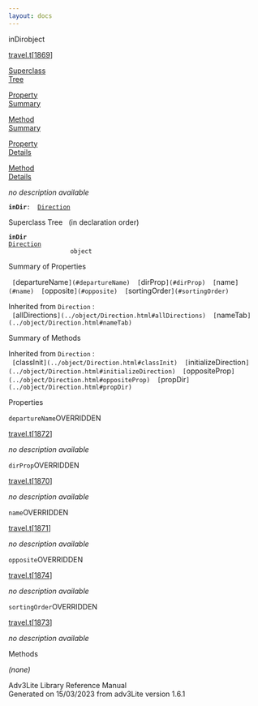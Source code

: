 ```yaml
---
layout: docs
---
```

<span class="title">inDir</span><span class="type">object</span>

[travel.t](../file/travel.t.html)\[[1869](../source/travel.t.html#1869)\]

[Superclass  
Tree](#_SuperClassTree_)

[Property  
Summary](#_PropSummary_)

[Method  
Summary](#_MethodSummary_)

[Property  
Details](#_Properties_)

[Method  
Details](#_Methods_)



*no description available*

**`inDir`**` :   `[`Direction`](../object/Direction.html)



<span id="_SuperClassTree_"></span>



<span class="hdln">Superclass Tree</span>   (in declaration order)



**`inDir`**  
[`Direction`](../object/Direction.html)  
`                 object`  
<span id="_PropSummary_"></span>



<span class="hdln">Summary of Properties</span>  



` [`departureName`](#departureName)  [`dirProp`](#dirProp)  [`name`](#name)  [`opposite`](#opposite)  [`sortingOrder`](#sortingOrder)  `

Inherited from `Direction` :  
` [`allDirections`](../object/Direction.html#allDirections)  [`nameTab`](../object/Direction.html#nameTab)  `

<span id="_MethodSummary_"></span>



<span class="hdln">Summary of Methods</span>  





Inherited from `Direction` :  
` [`classInit`](../object/Direction.html#classInit)  [`initializeDirection`](../object/Direction.html#initializeDirection)  [`oppositeProp`](../object/Direction.html#oppositeProp)  [`propDir`](../object/Direction.html#propDir)  `

<span id="_Properties_"></span>



<span class="hdln">Properties</span>  



<span id="departureName"></span>

`departureName`<span class="rem">OVERRIDDEN</span>

[travel.t](../file/travel.t.html)\[[1872](../source/travel.t.html#1872)\]



*no description available*



<span id="dirProp"></span>

`dirProp`<span class="rem">OVERRIDDEN</span>

[travel.t](../file/travel.t.html)\[[1870](../source/travel.t.html#1870)\]



*no description available*



<span id="name"></span>

`name`<span class="rem">OVERRIDDEN</span>

[travel.t](../file/travel.t.html)\[[1871](../source/travel.t.html#1871)\]



*no description available*



<span id="opposite"></span>

`opposite`<span class="rem">OVERRIDDEN</span>

[travel.t](../file/travel.t.html)\[[1874](../source/travel.t.html#1874)\]



*no description available*



<span id="sortingOrder"></span>

`sortingOrder`<span class="rem">OVERRIDDEN</span>

[travel.t](../file/travel.t.html)\[[1873](../source/travel.t.html#1873)\]



*no description available*



<span id="_Methods_"></span>



<span class="hdln">Methods</span>  



*(none)*



Adv3Lite Library Reference Manual  
Generated on 15/03/2023 from adv3Lite version 1.6.1



